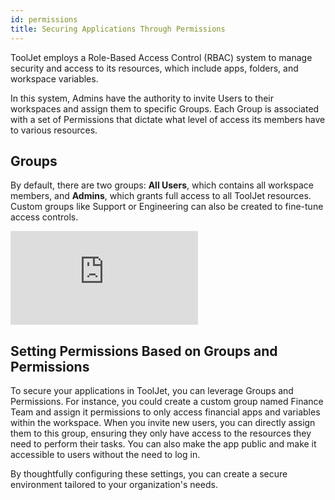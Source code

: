 ```yaml
---
id: permissions
title: Securing Applications Through Permissions
---
```


ToolJet employs a Role-Based Access Control (RBAC) system to manage security and access to its resources, which include apps, folders, and workspace variables. 

In this system, Admins have the authority to invite Users to their workspaces and assign them to specific Groups. Each Group is associated with a set of Permissions that dictate what level of access its members have to various resources. 

<div style={{paddingTop:'24px', paddingBottom:'24px'}}>

## Groups
By default, there are two groups: **All Users**, which contains all workspace members, and **Admins**, which grants full access to all ToolJet resources. Custom groups like Support or Engineering can also be created to fine-tune access controls.

<div style={{marginBottom:'15px', height:'397px'}}>
    <iframe
        className="screenshot-full"
        src="https://www.floik.com/embed/e4f537b5-7b36-4760-9a52-caefc659a90b/a2f9229b-255a-44d5-a25a-35ad72de7125-flo.html"
        style={{width: '100%', height: '100%'}}
        frameborder="0"
        allowfullscreen="allowfullscreen"
        webkitallowfullscreen
        mozallowfullscreen
        allowfullscreen>
    </iframe>
</div>


</div>

<div style={{paddingTop:'24px', paddingBottom:'24px'}}>

## Setting Permissions Based on Groups and Permissions
To secure your applications in ToolJet, you can leverage Groups and Permissions. For instance, you could create a custom group named Finance Team and assign it permissions to only access financial apps and variables within the workspace. When you invite new users, you can directly assign them to this group, ensuring they only have access to the resources they need to perform their tasks. You can also make the app public and make it accessible to users without the need to log in.

By thoughtfully configuring these settings, you can create a secure environment tailored to your organization's needs.

</div>

